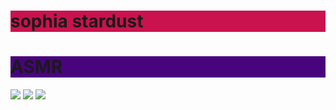 <body>
<h1 style="background-color:#CA124F;">sophia stardust</h1>
<h1 style="background-color:#48047D;">ASMR</h1>
<img src="https://i.imgur.com/bOP1LMO.jpg" >
<img src="https://i.imgur.com/GkhSPFr.jpg" >
    <img src="https://i.imgur.com/tJQDHhE.jpg">
</body>
